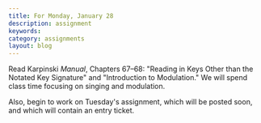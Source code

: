 ```yaml
---
title: For Monday, January 28
description: assignment
keywords: 
category: assignments
layout: blog
---
```


Read Karpinski *Manual*, Chapters 67–68: "Reading in Keys Other than the Notated Key Signature" and "Introduction to Modulation." We will spend class time focusing on singing and modulation.

Also, begin to work on Tuesday's assignment, which will be posted soon, and which will contain an entry ticket.